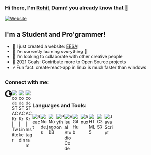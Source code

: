 ### Hi there, I'm [Rohit][website], Damn! you already know that 👋

[![Website](https://img.shields.io/badge/voidrohit.com-NITP-lightgrey)](https://voidrohit.herokuapp.com/)

## I'm a Student and Pro'grammer!

- 🔭 I just created a website: [EESA][eesa]!
- 🌱 I’m currently learning everything 🤣
- 👯 I’m looking to collaborate with other creative people
- 🥅 2021 Goals: Contribute more to Open Source projects
- ⚡ Fun fact: create-react-app in linux is much faster than windows

### Connect with me:

[<img align="left" alt="codeSTACKr.com" width="22px" src="https://raw.githubusercontent.com/iconic/open-iconic/master/svg/globe.svg" />][website]
[<img align="left" alt="codeSTACKr | Twitter" width="22px" src="https://cdn.jsdelivr.net/npm/simple-icons@v3/icons/twitter.svg" />][twitter]
[<img align="left" alt="codeSTACKr | LinkedIn" width="22px" src="https://cdn.jsdelivr.net/npm/simple-icons@v3/icons/linkedin.svg" />][linkedin]
[<img align="left" alt="codeSTACKr | Instagram" width="22px" src="https://cdn.jsdelivr.net/npm/simple-icons@v3/icons/instagram.svg" />][instagram]

<br />

### Languages and Tools:

[<img align="left" alt="React" width="26px" src="https://img.icons8.com/color/48/000000/react-native.png" />][react]
[<img align="left" alt="Node.js" width="26px" src="https://img.icons8.com/color/48/000000/nodejs.png" />][nodejs]
[<img align="left" alt="MongoDB" width="26px" src="https://img.icons8.com/color/48/000000/mongodb.png"/>][mongodb]
[<img align="left" alt="Python" width="26px" src="https://img.icons8.com/color/48/000000/python--v1.png"/>][python]
[<img align="left" alt="Visual Studio Code" width="26px" src="https://img.icons8.com/color/48/000000/visual-studio-code-2019.png" />][vscode]
[<img align="left" alt="GitHub" width="26px" src="https://img.icons8.com/fluency/48/000000/github.png"/>][github]
[<img align="left" alt="linux" width="26px" src="https://img.icons8.com/color/48/000000/linux.png" />][linux]
<img align="left" alt="HTML5" width="26px" src="https://img.icons8.com/color/48/000000/html-5--v1.png" />
<img align="left" alt="CSS3" width="26px" src="https://img.icons8.com/color/48/000000/css3.png" />
<img align="left" alt="JavaScript" width="26px" src="https://img.icons8.com/color/48/000000/javascript--v1.png" />



[website]: https://voidrohit.herokuapp.com/
[linkedin]: https://www.linkedin.com/in/rohit-kumar-singh-9a6510188
[twitter]: https://twitter.com/void_rohit/
[instagram]: https://www.instagram.com/blankelement/
[eesa]: https://eesanitp.herokuapp.com/
[react]: https://github.com/facebook/react
[nodejs]: https://nodejs.org/en/
[mongodb]: https://www.mongodb.com/
[vscode]: https://code.visualstudio.com/
[python]: https://www.python.org/
[github]: https://github.com/
[linux]: https://garudalinux.org/
